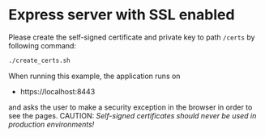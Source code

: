 # Express server with SSL enabled

Please create the self-signed certificate and private key to path `/certs` by following command:

```bash
./create_certs.sh
```

When running this example, the application runs on

* https://localhost:8443

and asks the user to make a security exception in the browser in order to see the pages.
CAUTION: *Self-signed certificates should never be used in production environments!*
